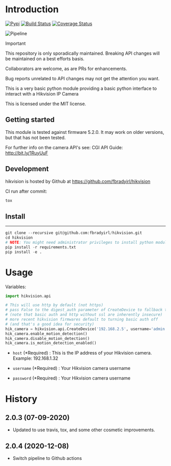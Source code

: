 # Introduction

[![Pypi](https://img.shields.io/pypi/v/hikvision.svg)](https://pypi.python.org/pypi/hikvision) [![Build Status](https://travis-ci.org/fbradyirl/hikvision.svg?branch=master)](https://travis-ci.org/fbradyirl/hikvision) [![Coverage Status](https://coveralls.io/repos/fbradyirl/hikvision/badge.svg?branch=master)](https://coveralls.io/r/fbradyirl/hikvision?branch=master)

![Pipeline](https://github.com/fbradyirl/hikvision/workflows/Python%20package/badge.svg)

> [!IMPORTANT]  
> This repository is only sporadically maintained.  Breaking API changes will be maintained on a best efforts basis.
>
> Collaborators are welcome, as are PRs for enhancements.
>
> Bug reports unrelated to API changes may not get the attention you want. 

This is a very basic python module providing a basic python
interface to interact with a Hikvision IP Camera

This is licensed under the MIT license.

## Getting started

This module is tested against firmware 5.2.0.
It may work on older versions, but that has not been tested.

For further info on  the camera API's see:
CGI API Guide:
http://bit.ly/1RuyUuF


## Development

hikvision is hosted by Github at https://github.com/fbradyirl/hikvision

CI run after commit:

```python
tox
```

## Install
-------
```python
git clone --recursive git@github.com:fbradyirl/hikvision.git
cd hikvision
# NOTE: You might need administrator privileges to install python modules.
pip install -r requirements.txt
pip install -e .
```

# Usage

Variables:

```python
import hikvision.api

# This will use http by default (not https)
# pass False to the digest_auth parameter of CreateDevice to fallback to basic auth
# (note that basic auth and http without ssl are inherently insecure)
# more recent hikvision firmwares default to turning basic auth off
# (and that's a good idea for security)
hik_camera = hikvision.api.CreateDevice('192.168.2.5', username='admin', password='12345')
hik_camera.enable_motion_detection()
hik_camera.disable_motion_detection()
hik_camera.is_motion_detection_enabled()
```

* `host` (*Required) : This is the IP address of your Hikvision camera. Example: 192.168.1.32

* `username` (*Required) : Your Hikvision camera username

* `password` (*Required) : Your Hikvision camera username


# History


2.0.3 (07-09-2020)
------------------

* Updated to use travis, tox, and some other cosmetic improvements.


2.0.4 (2020-12-08)
------------------
* Switch pipeline to Github actions
